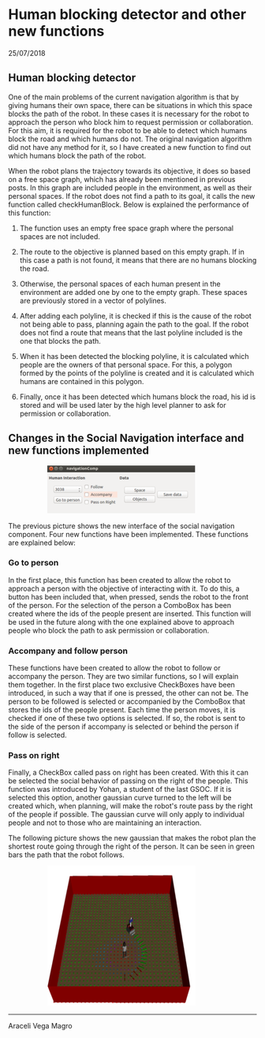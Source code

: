 
# Human blocking detector and other new functions

25/07/2018


## Human blocking detector

One of the main problems of the current navigation algorithm is that by giving humans their own space, there can be situations in which this space blocks the path of the robot.  In these cases it is necessary for the robot to approach the person who block him to request permission or collaboration. For this aim, it is required for the robot to be able to detect which humans block the road and which humans do not. The original navigation algorithm did not have any method for it, so I have created a new function to find out which humans block the path of the robot.

When the robot plans the trajectory towards its objective, it does so based on a free space graph, which has already been mentioned in previous posts. In this graph are included people in the environment, as well as their personal spaces. If the robot does not find a path to its goal, it calls the new function called checkHumanBlock. Below is explained the performance of this function:

1. The function uses an empty free space graph where the personal spaces are not included.

2. The route to the objective is planned based on this empty graph. If in this case a path is not found, it means that there are no humans blocking the road.

3. Otherwise, the personal spaces of each human  present in the environment are added one by one to the empty graph. These spaces are previously stored in a vector of polylines.

4. After adding each polyline, it is checked if this is the cause of the robot not being able to pass, planning again the path to the goal. If the robot does not find a route that means that the last polyline included is the one that blocks the path.

5. When it has been detected the blocking polyline, it is calculated which people are the owners of that personal space. For this, a polygon formed by the points of the polyline is created and it is calculated which humans are contained in this polygon. 

6. Finally, once it has been detected which humans block the road, his id is stored and will be used later by the high level planner to ask for permission or collaboration.


## Changes in the Social Navigation interface and new functions implemented

&nbsp; &nbsp; &nbsp; &nbsp; &nbsp;  &nbsp; &nbsp; &nbsp; &nbsp; &nbsp; ![New interface](pictures/interfaz.png) 

The previous picture shows the new interface of the social navigation component. Four new functions have been implemented. These functions are explained below:

### Go to person

In the first place, this function has been created to allow the robot to approach a person with the objective of interacting with it. To do this, a button has been included that, when pressed, sends the robot to the front of the person. For the selection of the person a ComboBox has been created where the ids of the people present are inserted. This function will be used in the future along with the one explained above to approach people who block the path to ask permission or collaboration.

### Accompany and follow person

These functions have been created to allow the robot to follow or accompany the person. They are two similar functions, so I will explain them together. In the first place two exclusive CheckBoxes have been introduced, in such a way that if one is pressed, the other can not be. The person to be followed is selected or accompanied by the ComboBox that stores the ids of the people present. Each time the person moves, it is checked if one of these two options is selected. If so, the robot is sent to the side of the person if  accompany is selected or behind the person if follow is selected.

### Pass on right

Finally, a CheckBox called pass on right has been created. With this it can be selected the social behavior of passing on the right of the people. This function was introduced by Yohan, a student of the last GSOC. If it is selected this option, another gaussian curve turned to the left will be created which, when planning, will make the robot's route pass by the right of the people if possible. The gaussian curve will only apply to individual people and not to those who are maintaining an interaction. 

The following picture shows the new gaussian that makes the robot plan the shortest route going through the right of the person. It can be seen in green bars the path that the robot follows.

&nbsp; &nbsp; &nbsp; &nbsp; &nbsp;  &nbsp; &nbsp; &nbsp; &nbsp; &nbsp; ![Pass on right](pictures/post5_por1.png) 

* * *
Araceli Vega Magro
